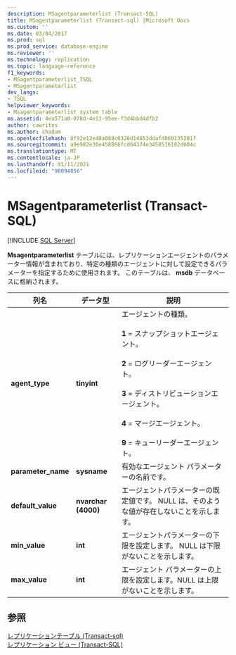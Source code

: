 ```yaml
---
description: MSagentparameterlist (Transact-SQL)
title: MSagentparameterlist (Transact-sql) |Microsoft Docs
ms.custom: ''
ms.date: 03/04/2017
ms.prod: sql
ms.prod_service: database-engine
ms.reviewer: ''
ms.technology: replication
ms.topic: language-reference
f1_keywords:
- MSagentparameterlist_TSQL
- MSagentparameterlist
dev_langs:
- TSQL
helpviewer_keywords:
- Msagentparameterlist system table
ms.assetid: 4ea571a0-078d-4e13-95ee-f3d4bbd4dfb2
author: cawrites
ms.author: chadam
ms.openlocfilehash: 8f92e12e48a088c0328d14653ddafd069135201f
ms.sourcegitcommit: a9e982e30e458866fcd64374e3458516182d604c
ms.translationtype: MT
ms.contentlocale: ja-JP
ms.lasthandoff: 01/11/2021
ms.locfileid: "98094856"
---
```

# <a name="msagentparameterlist-transact-sql"></a>MSagentparameterlist (Transact-SQL)
[!INCLUDE [SQL Server](../../includes/applies-to-version/sqlserver.md)]

  **Msagentparameterlist** テーブルには、レプリケーションエージェントのパラメーター情報が含まれており、特定の種類のエージェントに対して設定できるパラメーターを指定するために使用されます。 このテーブルは、 **msdb** データベースに格納されます。  
  
|列名|データ型|説明|  
|-----------------|---------------|-----------------|  
|**agent_type**|**tinyint**|エージェントの種類。<br /><br /> **1** = スナップショットエージェント。<br /><br /> **2** = ログリーダーエージェント。<br /><br /> **3** = ディストリビューションエージェント。<br /><br /> **4** = マージエージェント。<br /><br /> **9** = キューリーダーエージェント。|  
|**parameter_name**|**sysname**|有効なエージェント パラメーターの名前です。|  
|**default_value**|**nvarchar (4000)**|エージェントパラメーターの既定値です。 NULL は、そのような値が存在しないことを示します。|  
|**min_value**|**int**|エージェントパラメーターの下限を設定します。 NULL は下限がないことを示します。|  
|**max_value**|**int**|エージェント パラメーターの上限を設定します。NULL は上限がないことを示します。|  
  
## <a name="see-also"></a>参照  
 [レプリケーションテーブル &#40;Transact-sql&#41;](../../relational-databases/system-tables/replication-tables-transact-sql.md)   
 [レプリケーション ビュー &#40;Transact-SQL&#41;](../../relational-databases/system-views/replication-views-transact-sql.md)  
  
  
